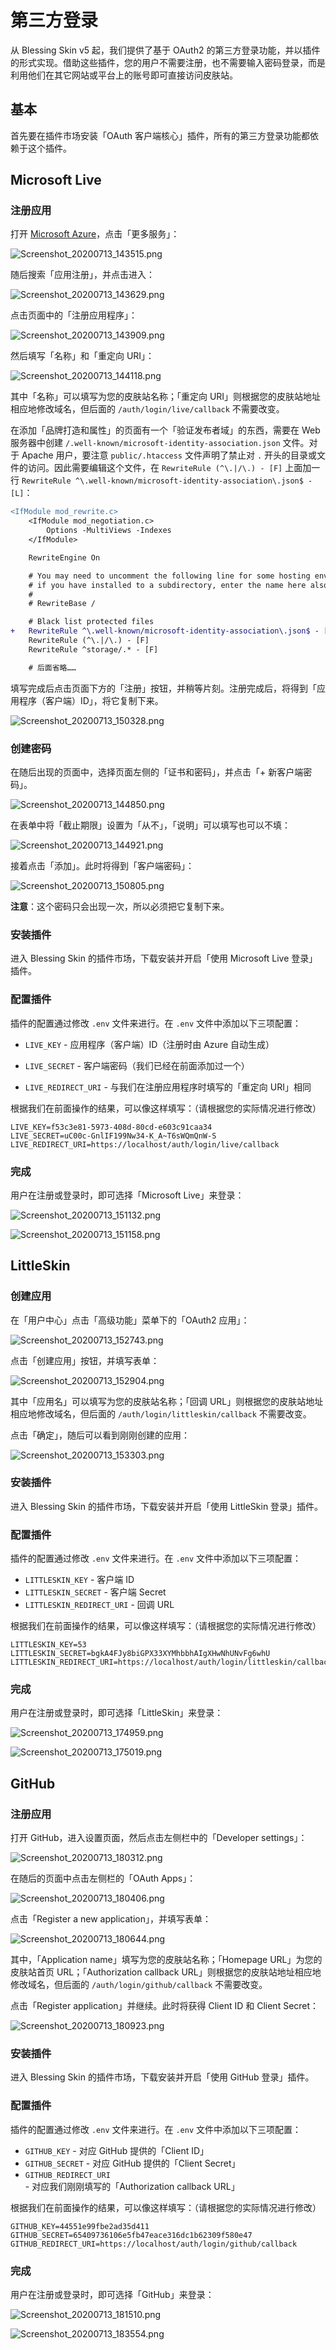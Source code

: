# 第三方登录

从 Blessing Skin v5 起，我们提供了基于 OAuth2 的第三方登录功能，并以插件的形式实现。借助这些插件，您的用户不需要注册，也不需要输入密码登录，而是利用他们在其它网站或平台上的账号即可直接访问皮肤站。

## 基本

首先要在插件市场安装「OAuth 客户端核心」插件，所有的第三方登录功能都依赖于这个插件。

## Microsoft Live

### 注册应用

打开 [Microsoft Azure](https://portal.azure.com/)，点击「更多服务」：

![Screenshot_20200713_143515.png](https://i.loli.net/2020/07/13/IkhcFadqiUrfYPQ.png)

随后搜索「应用注册」，并点击进入：

![Screenshot_20200713_143629.png](https://i.loli.net/2020/07/13/HeAyG3sv89MR1Wo.png)

点击页面中的「注册应用程序」：

![Screenshot_20200713_143909.png](https://i.loli.net/2020/07/13/lrxyMtE7Qob3Jc2.png)

然后填写「名称」和「重定向 URI」：

![Screenshot_20200713_144118.png](https://i.loli.net/2020/07/13/9ngb7k3wtrDT5zc.png)

其中「名称」可以填写为您的皮肤站名称；「重定向 URI」则根据您的皮肤站地址相应地修改域名，但后面的 `/auth/login/live/callback` 不需要改变。

在添加「品牌打造和属性」的页面有一个「验证发布者域」的东西，需要在 Web 服务器中创建 `/.well-known/microsoft-identity-association.json` 文件。对于 Apache 用户，要注意 `public/.htaccess` 文件声明了禁止对 `.` 开头的目录或文件的访问。因此需要编辑这个文件，在 `RewriteRule (^\.|/\.) - [F]` 上面加一行 `RewriteRule ^\.well-known/microsoft-identity-association\.json$ - [L]`：

```diff
<IfModule mod_rewrite.c>
    <IfModule mod_negotiation.c>
        Options -MultiViews -Indexes
    </IfModule>

    RewriteEngine On

    # You may need to uncomment the following line for some hosting environments,
    # if you have installed to a subdirectory, enter the name here also.
    #
    # RewriteBase /

    # Black list protected files
+   RewriteRule ^\.well-known/microsoft-identity-association\.json$ - [L]
    RewriteRule (^\.|/\.) - [F]
    RewriteRule ^storage/.* - [F]

    # 后面省略……
```

填写完成后点击页面下方的「注册」按钮，并稍等片刻。注册完成后，将得到「应用程序（客户端）ID」，将它复制下来。

![Screenshot_20200713_150328.png](https://i.loli.net/2020/07/13/BPEOTpHVNb1WLus.png)

### 创建密码

在随后出现的页面中，选择页面左侧的「证书和密码」，并点击「+ 新客户端密码」。

![Screenshot_20200713_144850.png](https://i.loli.net/2020/07/13/2i3G8MmSK97JhoY.png)

在表单中将「截止期限」设置为「从不」，「说明」可以填写也可以不填：

![Screenshot_20200713_144921.png](https://i.loli.net/2020/07/13/ZET6qkRWObvmlFu.png)

接着点击「添加」。此时将得到「客户端密码」：

![Screenshot_20200713_150805.png](https://i.loli.net/2020/07/13/OtTxNumLY91cpnb.png)

**注意**：这个密码只会出现一次，所以必须把它复制下来。

### 安装插件

进入 Blessing Skin 的插件市场，下载安装并开启「使用 Microsoft Live 登录」插件。

### 配置插件

插件的配置通过修改 `.env` 文件来进行。在 `.env` 文件中添加以下三项配置：

- `LIVE_KEY` - 应用程序（客户端）ID（注册时由 Azure 自动生成）

- `LIVE_SECRET` - 客户端密码（我们已经在前面添加过一个）

- `LIVE_REDIRECT_URI` - 与我们在注册应用程序时填写的「重定向 URI」相同

根据我们在前面操作的结果，可以像这样填写：（请根据您的实际情况进行修改）

```
LIVE_KEY=f53c3e81-5973-408d-80cd-e603c91caa34
LIVE_SECRET=uC00c-GnlIF199Nw34-K_A~T6sWQmQnW-S
LIVE_REDIRECT_URI=https://localhost/auth/login/live/callback
```

### 完成

用户在注册或登录时，即可选择「Microsoft Live」来登录：

![Screenshot_20200713_151132.png](https://i.loli.net/2020/07/13/F3TQZ1tGVsImgWD.png)

![Screenshot_20200713_151158.png](https://i.loli.net/2020/07/13/xAXh3JLmZwnv1cz.png)

## LittleSkin

### 创建应用

在「用户中心」点击「高级功能」菜单下的「OAuth2 应用」：

![Screenshot_20200713_152743.png](https://i.loli.net/2020/07/13/AoHYj1ngkGzVMdu.png)

点击「创建应用」按钮，并填写表单：

![Screenshot_20200713_152904.png](https://i.loli.net/2020/07/13/4GphFc7WC6rwn8U.png)

其中「应用名」可以填写为您的皮肤站名称；「回调 URL」则根据您的皮肤站地址相应地修改域名，但后面的 `/auth/login/littleskin/callback` 不需要改变。

点击「确定」，随后可以看到刚刚创建的应用：

![Screenshot_20200713_153303.png](https://i.loli.net/2020/07/13/edpgfMz9CnqLJGy.png)

### 安装插件

进入 Blessing Skin 的插件市场，下载安装并开启「使用 LittleSkin 登录」插件。

### 配置插件

插件的配置通过修改 `.env` 文件来进行。在 `.env` 文件中添加以下三项配置：

- `LITTLESKIN_KEY` - 客户端 ID
- `LITTLESKIN_SECRET` - 客户端 Secret
- `LITTLESKIN_REDIRECT_URI` - 回调 URL

根据我们在前面操作的结果，可以像这样填写：（请根据您的实际情况进行修改）

```
LITTLESKIN_KEY=53
LITTLESKIN_SECRET=bgkA4FJy8biGPX33XYMhbbhAIgXHwNhUNvFg6whU
LITTLESKIN_REDIRECT_URI=https://localhost/auth/login/littleskin/callback
```

### 完成

用户在注册或登录时，即可选择「LittleSkin」来登录：

![Screenshot_20200713_174959.png](https://i.loli.net/2020/07/13/esklFQ3MngJVEpa.png)

![Screenshot_20200713_175019.png](https://i.loli.net/2020/07/13/WqEN9c34yXZbCrL.png)

## GitHub

### 注册应用

打开 GitHub，进入设置页面，然后点击左侧栏中的「Developer settings」：

![Screenshot_20200713_180312.png](https://i.loli.net/2020/07/13/XadcJiyp9TlvC8R.png)

在随后的页面中点击左侧栏的「OAuth Apps」：

![Screenshot_20200713_180406.png](https://i.loli.net/2020/07/13/fNKvULY1ijC7dZ2.png)

点击「Register a new application」，并填写表单：

![Screenshot_20200713_180644.png](https://i.loli.net/2020/07/13/t5KRSWIvjw4gu3n.png)

其中，「Application name」填写为您的皮肤站名称；「Homepage URL」为您的皮肤站首页 URL；「Authorization callback URL」则根据您的皮肤站地址相应地修改域名，但后面的 `/auth/login/github/callback` 不需要改变。

点击「Register application」并继续。此时将获得 Client ID 和 Client Secret：

![Screenshot_20200713_180923.png](https://i.loli.net/2020/07/13/jxz5ZYhiIPfvgqe.png)

### 安装插件

进入 Blessing Skin 的插件市场，下载安装并开启「使用 GitHub 登录」插件。

### 配置插件

插件的配置通过修改 `.env` 文件来进行。在 `.env` 文件中添加以下三项配置：

- `GITHUB_KEY` - 对应 GitHub 提供的「Client ID」
- `GITHUB_SECRET` - 对应 GitHub 提供的「Client Secret」
- `GITHUB_REDIRECT_URI` - 对应我们刚刚填写的「Authorization callback URL」

根据我们在前面操作的结果，可以像这样填写：（请根据您的实际情况进行修改）

```
GITHUB_KEY=44551e99fbe2ad35d411
GITHUB_SECRET=65409736106e5fb47eace316dc1b62309f580e47
GITHUB_REDIRECT_URI=https://localhost/auth/login/github/callback
```

### 完成

用户在注册或登录时，即可选择「GitHub」来登录：

![Screenshot_20200713_181510.png](https://i.loli.net/2020/07/13/HG4d6oacFrk5hgD.png)

![Screenshot_20200713_183554.png](https://i.loli.net/2020/07/13/Ci8qelT3cUFOZKm.png)
